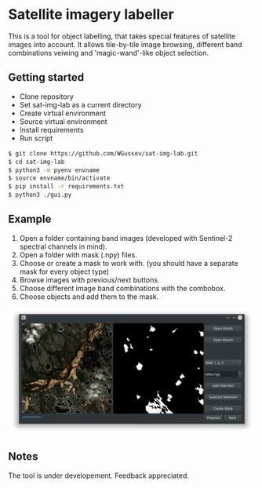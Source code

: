 # Satellite imagery labeller

This is a tool for object labelling, that takes  special features of satellite images into account. It allows tile-by-tile image browsing, different band combinations veiwing and 'magic-wand'-like object selection.

## Getting started

* Clone repository
* Set sat-img-lab as a current directory
* Create virtual environment
* Source virtual environment
* Install requirements 
* Run script

```sh
$ git clone https://github.com/WGussev/sat-img-lab.git
$ cd sat-img-lab
$ python3 -m pyenv envname
$ source envname/bin/activate
$ pip install -r requirements.txt
$ python3 ./gui.py
```

## Example

1. Open a folder containing band images (developed with Sentinel-2 spectral channels in mind).
1. Open a folder with mask (.npy) files.
1. Choose or create a mask to work with.
(you should have a separate mask for every object type) 
1. Browse images with previous/next buttons.
1. Choose different image band combinations with the combobox.
1. Choose objects and add them to the mask.

![image](resources/screenshot-gui.png)

## Notes

The tool is under developement. Feedback appreciated.